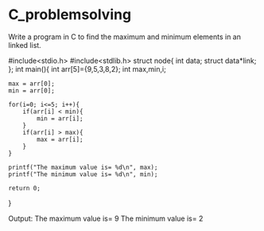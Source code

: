 # C_problemsolving
Write a program in C to find the maximum and minimum elements in an linked list.




#include<stdio.h>
#include<stdlib.h>
struct node{
      int data;
      struct data*link;
      };
int main(){
    int arr[5]={9,5,3,8,2};
    int max,min,i;

    max = arr[0];
    min = arr[0];

    for(i=0; i<=5; i++){
        if(arr[i] < min){
            min = arr[i];
        }
        if(arr[i] > max){
            max = arr[i];
        }
    }

    printf("The maximum value is= %d\n", max);
    printf("The minimum value is= %d\n", min);

    return 0;
}



Output:
The maximum value is= 9
The minimum value is= 2
